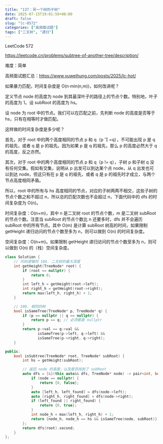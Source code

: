 ```yaml
---
title: "137：另一个树的子树"
date: 2025-07-15T19:01:59+08:00
draft: false
slug: "lc-0572"
categories: ["高频面试题"]
tags: ["二叉树", "递归"]
---
```


LeetCode 572

https://leetcode.cn/problems/subtree-of-another-tree/description/

难度：简单

高频面试题汇总：https://www.yuweihung.com/posts/2025/lc-hot/

如果暴力匹配，时间复杂度是 O(n⋅min(n,m))，如何改进呢？

定义节点 node 的高度为 node 到其最深叶子的路径上的节点个数。特别地，叶子的高度为 1。设 subRoot 的高度为 hs。

设 node 为 root 中的节点。我们可以在匹配之前，先判断 node 的高度是否等于 hs，只有在相等时才做匹配。

这样做的时间复杂度是多少呢？

首先，对于 root 中的两个高度相同的节点 p 和 q（p

=q），不可能出现 p 是 q 的祖先，或者 q 是 p 的祖先。因为如果 p 是 q 的祖先，那么 p 的高度必然大于 q 的高度，反之亦然。

其次，对于 root 中的两个高度相同的节点 p 和 q（p != q），子树 p 和子树 q 没有任何交集。假如有交集，说明从 p 出发可以到达某个点 node，从 q 出发也可以到达 node，但这只有在 p 是 q 的祖先，或者 q 是 p 的祖先时才成立，与两个节点高度相同矛盾。

所以，root 中的所有与 hs 高度相同的节点，对应的子树两两不相交，这些子树的节点个数之和不超过 n，所以总的匹配次数也不会超过 n，下面代码中的 dfs 的时间复杂度为 O(n)。

时间复杂度：O(n+m)，其中 n 是二叉树 root 的节点个数，m 是二叉树 subRoot 的节点个数。注意当 subRoot 的节点个数比 n 还要多时，dfs 并不会遍历 subRoot 中的所有节点。其中 O(m) 是计算 subRoot 树高的时间，如果限制 getHeight 递归访问的节点个数至多为 n，则可以做到 O(n) 的时间复杂度。

空间复杂度：O(n+m)。如果限制 getHeight 递归访问的节点个数至多为 n，则可以做到 O(n) 的（栈）空间复杂度。

<!--more-->

```cpp
class Solution {
    // 代码逻辑同 104. 二叉树的最大深度
    int getHeight(TreeNode* root) {
        if (root == nullptr) {
            return 0;
        }
        int left_h = getHeight(root->left);
        int right_h = getHeight(root->right);
        return max(left_h, right_h) + 1;
    }

    // 100. 相同的树
    bool isSameTree(TreeNode* p, TreeNode* q) {
        if (p == nullptr || q == nullptr) {
            return p == q; // 必须都是 nullptr
        }
        return p->val == q->val &&
               isSameTree(p->left, q->left) &&
               isSameTree(p->right, q->right);
    }

public:
    bool isSubtree(TreeNode* root, TreeNode* subRoot) {
        int hs = getHeight(subRoot);

        // 返回 node 的高度，以及是否找到了 subRoot
        auto dfs = [&](this auto&& dfs, TreeNode* node) -> pair<int, bool> {
            if (node == nullptr) {
                return {0, false};
            }
            auto [left_h, left_found] = dfs(node->left);
            auto [right_h, right_found] = dfs(node->right);
            if (left_found || right_found) {
                return {0, true};
            }
            int node_h = max(left_h, right_h) + 1;
            return {node_h, node_h == hs && isSameTree(node, subRoot)};
        };
        return dfs(root).second;
    }
};
```
